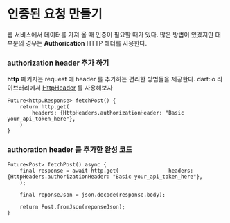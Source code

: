 # 인증된 요청 만들기

웹 서비스에서 데이터를 가져 올 때 인증이 필요할 때가 있다. 많은 방법이 있겠지만 대부분의 경우는 **Authorication** HTTP 헤더를 사용한다.

### authorization header 추가 하기

**http** 패키지는 request 에 header 를 추가하는 편리한 방법들을 제공한다. dart:io 라이브러리에서 [HttpHeader](https://api.dart.dev/stable/2.4.0/dart-io/HttpHeaders-class.html) 를 사용해보자

```
Future<http.Response> fetchPost() {
	return http.get(
		headers: {HttpHeaders.authorizationHeader: "Basic your_api_token_here"},
	)
}
```

### authoration header 를 추가한 완성 코드

```
Future<Post> fetchPost() async {
	final response = await http.get(				headers: {HttpHeaders.authorizationHeader: "Basic your_api_token_here"},
	);
	
	final reponseJson = json.decode(response.body);
	
	return Post.fromJson(reponseJson);
}
```